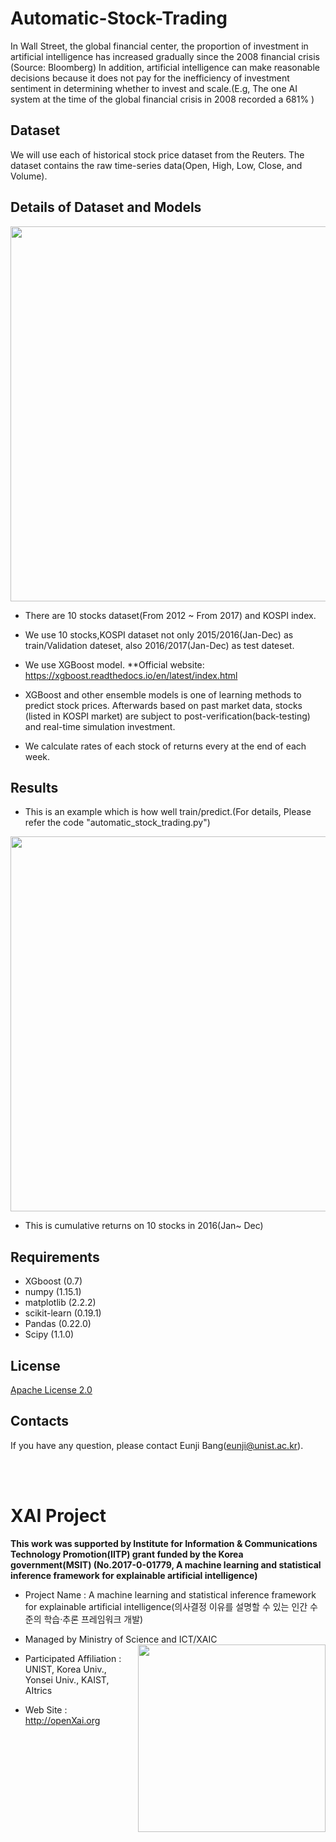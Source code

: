 # Automatic-Stock-Trading
In Wall Street, the global financial center, the proportion of investment in artificial intelligence has increased gradually since the 2008 financial crisis (Source: Bloomberg)
In addition, artificial intelligence can make reasonable decisions because it does not pay for the inefficiency of investment sentiment in determining whether to invest and scale.(E.g, The one AI system at the time of the global financial crisis in 2008 recorded a 681% )

## Dataset 
We will use each of historical stock price dataset from the Reuters. The dataset contains the raw time-series data(Open, High, Low, Close, and Volume). <br /> 

## Details of Dataset and Models 
<p align="center"> 
<img src="https://github.com/OpenXAIProject/Automatic-Stock-Trading/blob/master/structure1.jpg"  width="600">
</p>

+ There are 10 stocks dataset(From 2012 ~ From 2017) and KOSPI index.<br /> 
+ We use 10 stocks,KOSPI dataset not only 2015/2016(Jan-Dec) as train/Validation dateset, also 2016/2017(Jan-Dec) as test dateset.<br /> 
+ We use XGBoost model.
**Official website: https://xgboost.readthedocs.io/en/latest/index.html<br /> 

+ XGBoost and other ensemble models is one of learning methods to predict stock prices. Afterwards based on past market data, stocks (listed in KOSPI market) are subject to post-verification(back-testing) and real-time simulation investment.<br /> 

+ We calculate rates of each stock of returns every at the end of each week.<br /> 
## Results

+ This is an example which is how well train/predict.(For details, Please refer the code "automatic_stock_trading.py")
<p align="center"> 
<img src="https://github.com/OpenXAIProject/Automatic-Stock-Trading/blob/master/train_test_data.jpg"  width="600">
</p>

+ This is cumulative returns on 10 stocks in 2016(Jan~ Dec)

## Requirements 
+ XGboost (0.7)
+ numpy (1.15.1)
+ matplotlib (2.2.2)
+ scikit-learn (0.19.1)
+ Pandas (0.22.0)
+ Scipy (1.1.0)

## License
[Apache License 2.0](https://github.com/OpenXAIProject/tutorials/blob/master/LICENSE "Apache")

## Contacts
If you have any question, please contact Eunji Bang(eunji@unist.ac.kr).

<br /> 
<br />

# XAI Project 

**This work was supported by Institute for Information & Communications Technology Promotion(IITP) grant funded by the Korea government(MSIT) (No.2017-0-01779, A machine learning and statistical inference framework for explainable artificial intelligence)**

+ Project Name : A machine learning and statistical inference framework for explainable artificial intelligence(의사결정 이유를 설명할 수 있는 인간 수준의 학습·추론 프레임워크 개발)

+ Managed by Ministry of Science and ICT/XAIC <img align="right" src="http://xai.unist.ac.kr/static/img/logos/XAIC_logo.png" width=300px>

+ Participated Affiliation : UNIST, Korea Univ., Yonsei Univ., KAIST, AItrics  

+ Web Site : <http://openXai.org>

